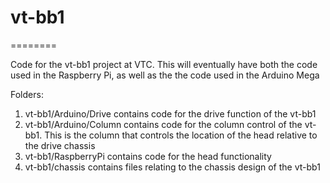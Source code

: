 # vt-bb1
========

Code for the vt-bb1 project at VTC.  This will eventually have both the code used in the Raspberry Pi, as well as the the code used in the Arduino Mega

Folders:
1. vt-bb1/Arduino/Drive
	contains code for the drive function of the vt-bb1
1. vt-bb1/Arduino/Column
	contains code for the column control of the vt-bb1.  This is the column that controls the
	location of the head relative to the drive chassis
1. vt-bb1/RaspberryPi
	contains code for the head functionality
1. vt-bb1/chassis
	contains files relating to the chassis design of the vt-bb1